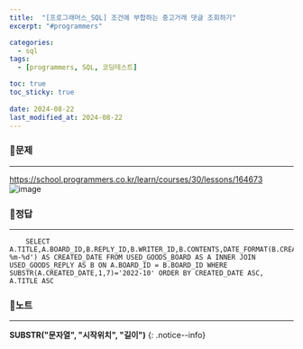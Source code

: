 ```yaml
---
title:  "[프로그래머스_SQL] 조건에 부합하는 중고거래 댓글 조회하기"
excerpt: "#programmers"

categories:
  - sql
tags:
  - [programmers, SQL, 코딩테스트]

toc: true
toc_sticky: true
 
date: 2024-08-22
last_modified_at: 2024-08-22
---
```


### 📜문제
-----
<https://school.programmers.co.kr/learn/courses/30/lessons/164673>  
![image](https://github.com/user-attachments/assets/748759fb-fd60-4c95-b7f7-eadeae8fa21c)

### 📜정답
-----
```terminal
    SELECT A.TITLE,A.BOARD_ID,B.REPLY_ID,B.WRITER_ID,B.CONTENTS,DATE_FORMAT(B.CREATED_DATE,'%Y-%m-%d') AS CREATED_DATE FROM USED_GOODS_BOARD AS A INNER JOIN USED_GOODS_REPLY AS B ON A.BOARD_ID = B.BOARD_ID WHERE SUBSTR(A.CREATED_DATE,1,7)='2022-10' ORDER BY CREATED_DATE ASC, A.TITLE ASC
```

### 📜노트
-----
**SUBSTR("문자열", "시작위치", "길이")**
{: .notice--info}  


